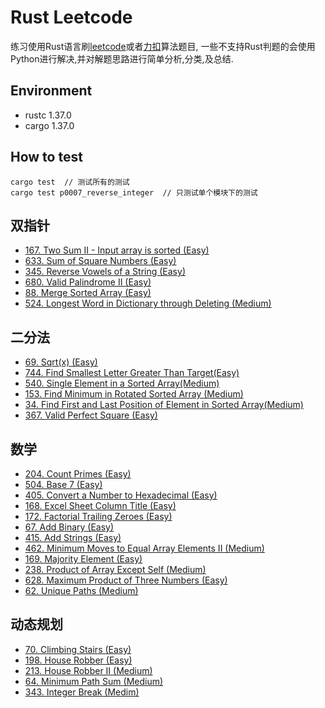 # Rust Leetcode
练习使用Rust语言刷[leetcode](https://leetcode.com/problemset/all/)或者[力扣](https://leetcode-cn.com/problemset/all/)算法题目, 一些不支持Rust判题的会使用Python进行解决,并对解题思路进行简单分析,分类,及总结.

## Environment
- rustc 1.37.0
- cargo 1.37.0

## How to test
```
cargo test  // 测试所有的测试
cargo test p0007_reverse_integer  // 只测试单个模块下的测试
```

## 双指针
- [167. Two Sum II - Input array is sorted (Easy)](https://leetcode.com/problems/two-sum-ii-input-array-is-sorted/)
- [633. Sum of Square Numbers (Easy)](https://leetcode.com/problems/sum-of-square-numbers/)
- [345. Reverse Vowels of a String (Easy)](https://leetcode.com/problems/reverse-vowels-of-a-string/)
- [680. Valid Palindrome II (Easy)](https://leetcode.com/problems/valid-palindrome-ii/)
- [88. Merge Sorted Array (Easy)](https://leetcode.com/problems/merge-sorted-array/)
- [524. Longest Word in Dictionary through Deleting (Medium)](https://leetcode.com/problems/longest-word-in-dictionary-through-deleting/)

## 二分法
- [69. Sqrt(x) (Easy)](https://leetcode.com/problems/sqrtx/)
- [744. Find Smallest Letter Greater Than Target(Easy)](https://leetcode.com/problems/find-smallest-letter-greater-than-target/)
- [540. Single Element in a Sorted Array(Medium)](https://leetcode.com/problems/single-element-in-a-sorted-array/)
- [153. Find Minimum in Rotated Sorted Array (Medium)](https://leetcode.com/problems/find-minimum-in-rotated-sorted-array/)
- [34. Find First and Last Position of Element in Sorted Array(Medium)](https://leetcode.com/problems/find-first-and-last-position-of-element-in-sorted-array/)
- [367. Valid Perfect Square (Easy)](https://leetcode.com/problems/valid-perfect-square/)

## 数学
- [204. Count Primes (Easy)](https://leetcode.com/problems/count-primes/)
- [504. Base 7 (Easy)](https://leetcode.com/problems/base-7/)
- [405. Convert a Number to Hexadecimal (Easy)](https://leetcode.com/problems/convert-a-number-to-hexadecimal/)
- [168. Excel Sheet Column Title (Easy)](https://leetcode.com/problems/excel-sheet-column-title/)
- [172. Factorial Trailing Zeroes (Easy)](https://leetcode.com/problems/factorial-trailing-zeroes/)
- [67. Add Binary (Easy)](https://leetcode.com/problems/add-binary/)
- [415. Add Strings (Easy)](https://leetcode.com/problems/add-strings/)
- [462. Minimum Moves to Equal Array Elements II (Medium)](https://leetcode.com/problems/minimum-moves-to-equal-array-elements-ii/)
- [169. Majority Element (Easy)](https://leetcode.com/problems/majority-element/)
- [238. Product of Array Except Self (Medium)](https://leetcode.com/problems/product-of-array-except-self/)
- [628. Maximum Product of Three Numbers (Easy)](https://leetcode.com/problems/maximum-product-of-three-numbers/)
- [62. Unique Paths (Medium)](https://leetcode.com/problems/unique-paths/)

## 动态规划
- [70. Climbing Stairs (Easy)](https://leetcode.com/problems/climbing-stairs/)
- [198. House Robber (Easy)](https://leetcode.com/problems/house-robber/)
- [213. House Robber II (Medium)](https://leetcode.com/problems/house-robber-ii/)
- [64. Minimum Path Sum (Medium)](https://leetcode.com/problems/minimum-path-sum/)
- [343. Integer Break (Medim)](https://leetcode.com/problems/integer-break/)
